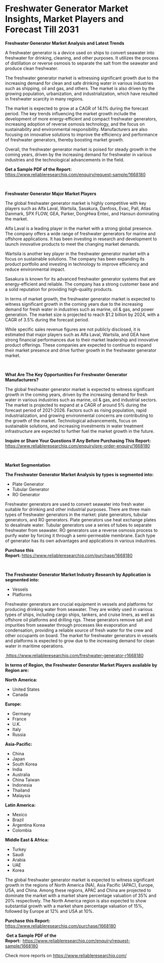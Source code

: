 <p><h1>Freshwater Generator Market Insights, Market Players and Forecast Till 2031</h1></p><p><strong>Freshwater Generator Market Analysis and Latest Trends</strong></p>
<p><p>A freshwater generator is a device used on ships to convert seawater into freshwater for drinking, cleaning, and other purposes. It utilizes the process of distillation or reverse osmosis to separate the salt from the seawater and produce clean freshwater.</p><p>The freshwater generator market is witnessing significant growth due to the increasing demand for clean and safe drinking water in various industries such as shipping, oil and gas, and others. The market is also driven by the growing population, urbanization, and industrialization, which have resulted in freshwater scarcity in many regions.</p><p>The market is expected to grow at a CAGR of 14.1% during the forecast period. The key trends influencing the market growth include the development of more energy-efficient and compact freshwater generators, increasing adoption of reverse osmosis technology, and the focus on sustainability and environmental responsibility. Manufacturers are also focusing on innovative solutions to improve the efficiency and performance of freshwater generators, thereby boosting market growth.</p><p>Overall, the freshwater generator market is poised for steady growth in the coming years, driven by the increasing demand for freshwater in various industries and the technological advancements in the field.</p></p>
<p><strong>Get a Sample PDF of the Report:&nbsp;</strong> <a href="https://www.reliableresearchiq.com/enquiry/request-sample/1668180">https://www.reliableresearchiq.com/enquiry/request-sample/1668180</a></p>
<p>&nbsp;</p>
<p><strong>Freshwater Generator Major Market Players</strong></p>
<p><p>The global freshwater generator market is highly competitive with key players such as Alfa Laval, Wartsila, Sasakura, Danfoss, Evac, Pall, Atlas Danmark, SPX FLOW, GEA, Parker, DongHwa Entec, and Hansun dominating the market. </p><p>Alfa Laval is a leading player in the market with a strong global presence. The company offers a wide range of freshwater generators for marine and offshore applications. It has been investing in research and development to launch innovative products to meet the changing market demands. </p><p>Wartsila is another key player in the freshwater generator market with a focus on sustainable solutions. The company has been expanding its product portfolio and investing in technology to improve efficiency and reduce environmental impact. </p><p>Sasakura is known for its advanced freshwater generator systems that are energy-efficient and reliable. The company has a strong customer base and a solid reputation for providing high-quality products. </p><p>In terms of market growth, the freshwater generator market is expected to witness significant growth in the coming years due to the increasing demand for fresh water in industries such as marine, oil & gas, and power generation. The market size is projected to reach $1.2 billion by 2024, with a CAGR of 3.5% during the forecast period. </p><p>While specific sales revenue figures are not publicly disclosed, it is estimated that major players such as Alfa Laval, Wartsila, and GEA have strong financial performances due to their market leadership and innovative product offerings. These companies are expected to continue to expand their market presence and drive further growth in the freshwater generator market.</p></p>
<p>&nbsp;</p>
<p><strong>What Are The Key Opportunities For Freshwater Generator Manufacturers?</strong></p>
<p><p>The global freshwater generator market is expected to witness significant growth in the coming years, driven by the increasing demand for fresh water in various industries such as marine, oil & gas, and industrial sectors. The market is projected to expand at a CAGR of around 5% during the forecast period of 2021-2026. Factors such as rising population, rapid industrialization, and growing environmental concerns are contributing to the growth of the market. Technological advancements, focus on sustainable solutions, and increasing investments in water treatment infrastructure are expected to further fuel the market growth in the future.</p></p>
<p><strong>Inquire or Share Your Questions If Any Before Purchasing This Report:</strong> <a href="https://www.reliableresearchiq.com/enquiry/pre-order-enquiry/1668180">https://www.reliableresearchiq.com/enquiry/pre-order-enquiry/1668180</a></p>
<p>&nbsp;</p>
<p><strong>Market Segmentation</strong></p>
<p><strong>The Freshwater Generator Market Analysis by types is segmented into:</strong></p>
<p><ul><li>Plate Generator</li><li>Tubular Generator</li><li>RO Generator</li></ul></p>
<p><p>Freshwater generators are used to convert seawater into fresh water suitable for drinking and other industrial purposes. There are three main types of freshwater generators in the market: plate generators, tubular generators, and RO generators. Plate generators use heat exchange plates to desalinate water. Tubular generators use a series of tubes to separate freshwater from seawater. RO generators use a reverse osmosis process to purify water by forcing it through a semi-permeable membrane. Each type of generator has its own advantages and applications in various industries.</p></p>
<p><strong>Purchase this Report:&nbsp;</strong><a href="https://www.reliableresearchiq.com/purchase/1668180">https://www.reliableresearchiq.com/purchase/1668180</a></p>
<p>&nbsp;</p>
<p><strong>The Freshwater Generator Market Industry Research by Application is segmented into:</strong></p>
<p><ul><li>Vessels</li><li>Platforms</li></ul></p>
<p><p>Freshwater generators are crucial equipment in vessels and platforms for producing drinking water from seawater. They are widely used in various types of ships, including cargo ships, tankers, and cruise liners, as well as offshore oil platforms and drilling rigs. These generators remove salt and impurities from seawater through processes like evaporation and condensation, providing a reliable source of fresh water for the crew and other occupants on board. The market for freshwater generators in vessels and platforms is expected to grow due to the increasing demand for clean water in maritime operations.</p></p>
<p><a href="https://www.reliableresearchiq.com/freshwater-generator-r1668180">&nbsp;https://www.reliableresearchiq.com/freshwater-generator-r1668180</a></p>
<p><strong>In terms of Region, the Freshwater Generator Market Players available by Region are:</strong></p>
<p>
    <p> <strong> North America: </strong>
        <ul>
            <li>United States</li>
            <li>Canada</li>
        </ul>
        </p> 
    <p> <strong> Europe: </strong>
        <ul>
            <li>Germany</li>
            <li>France</li>
            <li>U.K.</li>
            <li>Italy</li>
            <li>Russia</li>
        </ul>
        </p> 
    <p> <strong> Asia-Pacific: </strong>
        <ul>
            <li>China</li>
            <li>Japan</li>
            <li>South Korea</li>
            <li>India</li>
            <li>Australia</li>
            <li>China Taiwan</li>
            <li>Indonesia</li>
            <li>Thailand</li>
            <li>Malaysia</li>
        </ul>
        </p> 
    <p> <strong> Latin America: </strong>
        <ul>
            <li>Mexico</li>
            <li>Brazil</li>
            <li>Argentina Korea</li>
            <li>Colombia</li>
        </ul>
        </p> 
    <p> <strong> Middle East & Africa: </strong>
        <ul>
            <li>Turkey</li>
            <li>Saudi</li>
            <li>Arabia</li>
            <li>UAE</li>
            <li>Korea</li>
        </ul>
    </p>
    </p>
<p><p>The global freshwater generator market is expected to witness significant growth in the regions of North America (NA), Asia Pacific (APAC), Europe, USA, and China. Among these regions, APAC and China are projected to dominate the market with a market share percentage valuation of 35% and 20% respectively. The North America region is also expected to show substantial growth with a market share percentage valuation of 15%, followed by Europe at 12% and USA at 10%.</p></p>
<p><strong>Purchase this Report: </strong><a href="https://www.reliableresearchiq.com/purchase/1668180">https://www.reliableresearchiq.com/purchase/1668180</a></p>
<p>&nbsp;<strong>Get a Sample PDF of the Report:&nbsp;&nbsp;</strong><a href="https://www.reliableresearchiq.com/enquiry/request-sample/1668180">https://www.reliableresearchiq.com/enquiry/request-sample/1668180</a></p>
<p><strong></strong></p>
<p>Check more reports on <a href="https://www.reliableresearchiq.com/">https://www.reliableresearchiq.com/</a></p>